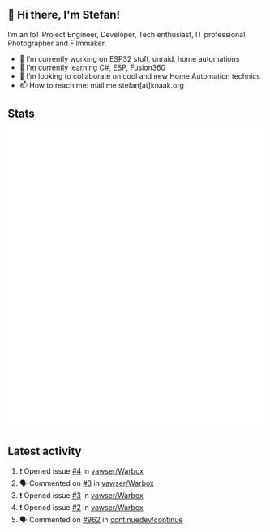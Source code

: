 ## 👋 Hi there, I'm Stefan!
I’m an IoT Project Engineer, Developer, Tech enthusiast, IT professional, Photographer and Filmmaker.

- 🔭 I’m currently working on ESP32 stuff, unraid, home automations
- 🌱 I’m currently learning C#, ESP, Fusion360
- 👯 I’m looking to collaborate on cool and new Home Automation technics
- 📫 How to reach me: mail me stefan[at]knaak.org

## Stats

![](https://github.com/corgan2222/github-stats/blob/master/generated/overview.svg) ![](https://github.com/corgan2222/github-stats/blob/master/generated/languages.svg)


## Latest activity

<!--START_SECTION:activity-->
1. ❗ Opened issue [#4](https://github.com/vawser/Warbox/issues/4) in [vawser/Warbox](https://github.com/vawser/Warbox)
2. 🗣 Commented on [#3](https://github.com/vawser/Warbox/issues/3#issuecomment-2663413903) in [vawser/Warbox](https://github.com/vawser/Warbox)
3. ❗ Opened issue [#3](https://github.com/vawser/Warbox/issues/3) in [vawser/Warbox](https://github.com/vawser/Warbox)
4. ❗ Opened issue [#2](https://github.com/vawser/Warbox/issues/2) in [vawser/Warbox](https://github.com/vawser/Warbox)
5. 🗣 Commented on [#962](https://github.com/continuedev/continue/issues/962#issuecomment-2620814612) in [continuedev/continue](https://github.com/continuedev/continue)
<!--END_SECTION:activity-->

<!--

